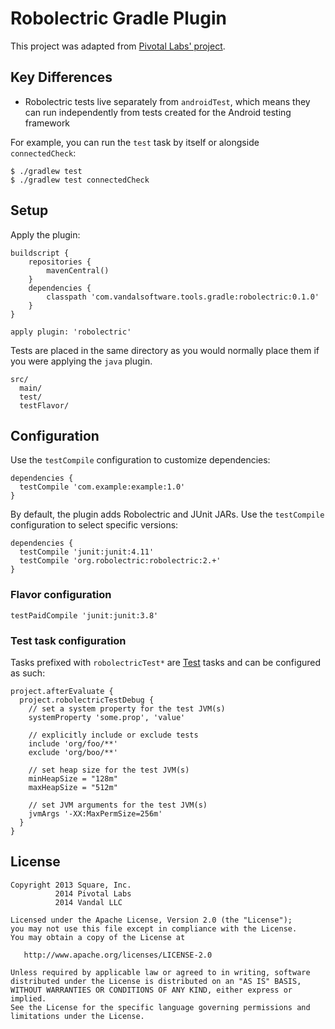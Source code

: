 Robolectric Gradle Plugin
=========================

This project was adapted from [Pivotal Labs' project](https://github.com/robolectric/robolectric-gradle-plugin).

## Key Differences

- Robolectric tests live separately from `androidTest`, which means they can run independently from tests created for the Android testing framework

For example, you can run the `test` task by itself or alongside `connectedCheck`:

```
$ ./gradlew test
$ ./gradlew test connectedCheck
```

## Setup

Apply the plugin:

```
buildscript {
    repositories {
        mavenCentral()
    }
    dependencies {
        classpath 'com.vandalsoftware.tools.gradle:robolectric:0.1.0'
    }
}

apply plugin: 'robolectric'
```

Tests are placed in the same directory as you would normally place them if you were applying the `java` plugin.

```
src/
  main/
  test/
  testFlavor/
```

## Configuration

Use the `testCompile` configuration to customize dependencies:

```
dependencies {
  testCompile 'com.example:example:1.0'
}
```

By default, the plugin adds Robolectric and JUnit JARs. Use the `testCompile` configuration to select specific versions:

```
dependencies {
  testCompile 'junit:junit:4.11'
  testCompile 'org.robolectric:robolectric:2.+'
}
```

### Flavor configuration

```
testPaidCompile 'junit:junit:3.8'
```

### Test task configuration

Tasks prefixed with `robolectricTest*` are [Test](http://www.gradle.org/docs/current/dsl/org.gradle.api.tasks.testing.Test.html) tasks and can be configured as such:

```
project.afterEvaluate {
  project.robolectricTestDebug {
    // set a system property for the test JVM(s)
    systemProperty 'some.prop', 'value'

    // explicitly include or exclude tests
    include 'org/foo/**'
    exclude 'org/boo/**'

    // set heap size for the test JVM(s)
    minHeapSize = "128m"
    maxHeapSize = "512m"

    // set JVM arguments for the test JVM(s)
    jvmArgs '-XX:MaxPermSize=256m'
  }
}
```

## License

    Copyright 2013 Square, Inc.
              2014 Pivotal Labs
              2014 Vandal LLC

    Licensed under the Apache License, Version 2.0 (the "License");
    you may not use this file except in compliance with the License.
    You may obtain a copy of the License at

       http://www.apache.org/licenses/LICENSE-2.0

    Unless required by applicable law or agreed to in writing, software
    distributed under the License is distributed on an "AS IS" BASIS,
    WITHOUT WARRANTIES OR CONDITIONS OF ANY KIND, either express or implied.
    See the License for the specific language governing permissions and
    limitations under the License.
